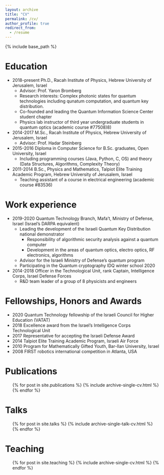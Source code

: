 ```yaml
---
layout: archive
title: "CV"
permalink: /cv/
author_profile: true
redirect_from:
  - /resume
---
```


{% include base_path %}

Education
======
* 2018-present  Ph.D., Racah Institute of Physics, Hebrew University of Jerusalem, Israel
  * Advisor: Prof. Yaron Bromberg
  * Research interests: Complex photonic states for quantum technologies including qunatum computation, and quantum key distribution.
  * Co-founded and leading the Quantum Information Science Center student chapter
  * Physics lab instructor of third year undergraduate students in quantum optics (academic course #77508)8)
* 2014-2017   M.Sc., Racah Institute of Physics, Hebrew University of Jerusalem, Israel
  * Advisor: Prof. Hadar Steinberg
* 2015-2016   Diploma in Computer Science for B.Sc. graduates, Open University, Israel
  * Including programming courses (Java, Python, C, OS) and theory (Data Structures, Algorithms, Complexity Theory)
* 2011-2014   B.Sc., Physics and Mathematics, Talpiot Elite Training Academic Program, Hebrew University of Jerusalem, Israel
  * Teaching assistant of a course in electrical engineering (academic course #83536)


Work experience
======
* 2019-2020  Quantum Technology Branch, Mafa’t, Ministry of Defense, Israel (Israel’s DARPA equivalent)
  * Leading the development of the Israeli Quantum Key Distribution national demonstrator
    * Responsibility of algorithmic security analysis against a quantum computer
    * Development in the areas of quantum optics, electro optics, RF electronics, algorithms
  * Advisor for the Israeli Ministry of Defense’s quantum program  
  * Participating in the Quantum cryptography IDQ winter school 2020 
* 2014-2018  Officer in the Technological Unit, rank Captain, Intelligence Corps, Israel Defense Forces
  * R&D team leader of a group of 8 physicists and engineers 

Fellowships, Honors and Awards
======
* 2020 	        Quantum Technology fellowship of the Israeli Council for Higher Education (VATAT)
* 2018	 	      Excellence award from the Israel’s Intelligence Corps Technological Unit
* 2017		      Representative for accepting the Israeli Defense Award
* 2014 	        Talpiot Elite Training Academic Program, Israeli Air Force
* 2010	        Program for Mathematically Gifted Youth, Bar-Ilan University, Israel
* 2008		      FIRST robotics international competition in Atlanta, USA

Publications
======
  <ul>{% for post in site.publications %}
    {% include archive-single-cv.html %}
  {% endfor %}</ul>
  
Talks
======
  <ul>{% for post in site.talks %}
    {% include archive-single-talk-cv.html %}
  {% endfor %}</ul>
  
Teaching
======
  <ul>{% for post in site.teaching %}
    {% include archive-single-cv.html %}
  {% endfor %}</ul>
  


